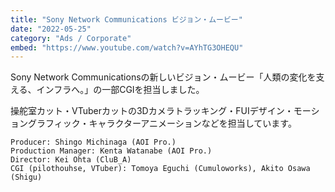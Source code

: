 ```yaml
---
title: "Sony Network Communications ビジョン・ムービー"
date: "2022-05-25"
category: "Ads / Corporate"
embed: "https://www.youtube.com/watch?v=AYhTG3OHEQU"
---
```



Sony Network Communicationsの新しいビジョン・ムービー「人類の変化を支える、インフラへ。」の一部CGIを担当しました。

操舵室カット・VTuberカットの3Dカメラトラッキング・FUIデザイン・モーショングラフィック・キャラクターアニメーションなどを担当しています。

```plaintext
Producer: Shingo Michinaga (AOI Pro.)
Production Manager: Kenta Watanabe (AOI Pro.)
Director: Kei Ohta (CluB_A)
CGI (pilothouhse, VTuber): Tomoya Eguchi (Cumuloworks), Akito Osawa (Shigu)
```
